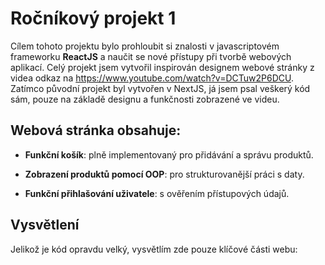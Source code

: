 # Ročníkový projekt 1

Cílem tohoto projektu bylo prohloubit si znalosti v javascriptovém frameworku **ReactJS** a naučit se nové přístupy při tvorbě webových aplikací. Celý projekt jsem vytvořil inspirován designem webové stránky z videa odkaz na https://www.youtube.com/watch?v=DCTuw2P6DCU. Zatímco původní projekt byl vytvořen v NextJS, já jsem psal veškerý kód sám, pouze na základě designu a funkčnosti zobrazené ve videu.

## Webová stránka obsahuje:

- **Funkční košík**: plně implementovaný pro přidávání a správu produktů.

- **Zobrazení produktů pomocí OOP**: pro strukturovanější práci s daty.

- **Funkční přihlašování uživatele**: s ověřením přístupových údajů.


## Vysvětlení

Jelikož je kód opravdu velký, vysvětlím zde pouze klíčové části webu:


